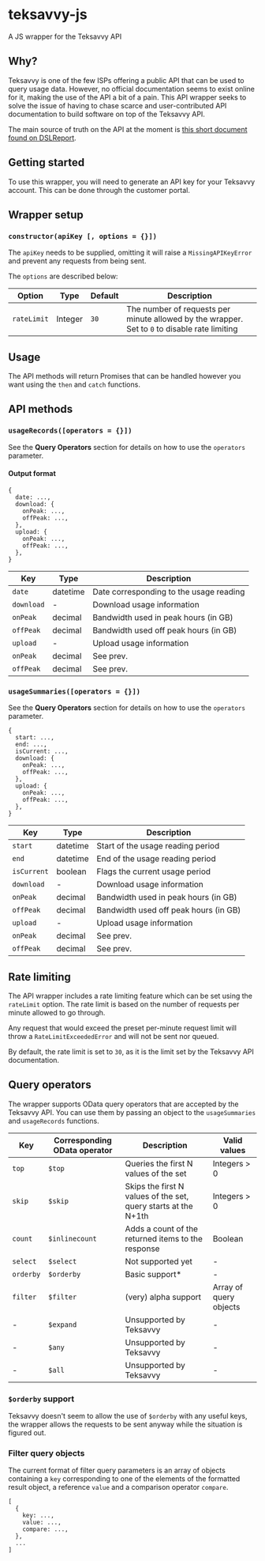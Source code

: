 # teksavvy-js
A JS wrapper for the Teksavvy API

## Why?

Teksavvy is one of the few ISPs offering a public API that can be used to query usage data. However, no official documentation seems to exist online for it, making the use of the API a bit of a pain. This API wrapper seeks to solve the issue of having to chase scarce and user-contributed API documentation to build software on top of the Teksavvy API.

The main source of truth on the API at the moment is [this short document found on DSLReport](http://www.dslreports.com/r0/download/2281960~426c08ab0e405af5a3a2b956402e011c/TekSavvy_Internet_Usage_Web_API_URIs.pdf).

## Getting started

To use this wrapper, you will need to generate an API key for your Teksavvy account. This can be done through the customer portal.

## Wrapper setup

### `constructor(apiKey [, options = {}])`

The `apiKey` needs to be supplied, omitting it will raise a `MissingAPIKeyError` and prevent any requests from being sent.

The `options` are described below:

|Option|Type|Default|Description|
|---|---|---|---|
|`rateLimit`|Integer|`30`|The number of requests per minute allowed by the wrapper. Set to `0` to disable rate limiting|

## Usage

The API methods will return Promises that can be handled however you want using the `then` and `catch` functions.

## API methods

### `usageRecords([operators = {}])`

See the __Query Operators__ section for details on how to use the `operators` parameter.

#### Output format

```
{
  date: ...,
  download: {
    onPeak: ...,
    offPeak: ...,
  },
  upload: {
    onPeak: ...,
    offPeak: ...,
  },
}
```

|Key|Type|Description|
|---|---|---|
|`date`|datetime|Date corresponding to the usage reading|
|`download`|-|Download usage information|
|`onPeak`|decimal|Bandwidth used in peak hours (in GB)|
|`offPeak`|decimal|Bandwidth used off peak hours (in GB)|
|`upload`|-|Upload usage information|
|`onPeak`|decimal|See prev.|
|`offPeak`|decimal|See prev.|

### `usageSummaries([operators = {}])`

See the __Query Operators__ section for details on how to use the `operators` parameter.

```
{
  start: ...,
  end: ...,
  isCurrent: ...,
  download: {
    onPeak: ...,
    offPeak: ...,
  },
  upload: {
    onPeak: ...,
    offPeak: ...,
  },
}
```

|Key|Type|Description|
|---|---|---|
|`start`|datetime|Start of the usage reading period|
|`end`|datetime|End of the usage reading period|
|`isCurrent`|boolean|Flags the current usage period|
|`download`|-|Download usage information|
|`onPeak`|decimal|Bandwidth used in peak hours (in GB)|
|`offPeak`|decimal|Bandwidth used off peak hours (in GB)|
|`upload`|-|Upload usage information|
|`onPeak`|decimal|See prev.|
|`offPeak`|decimal|See prev.|

## Rate limiting

The API wrapper includes a rate limiting feature which can be set using the `rateLimit` option. The rate limit is based on the number of requests per minute allowed to go through.

Any request that would exceed the preset per-minute request limit will throw a `RateLimitExceededError` and will not be sent nor queued.

By default, the rate limit is set to `30`, as it is the limit set by the Teksavvy API documentation.

## Query operators

The wrapper supports OData query operators that are accepted by the Teksavvy API. You can use them by passing an object to the `usageSummaries` and `usageRecords` functions.

|Key|Corresponding OData operator|Description|Valid values|
|---|---|---|---|
|`top`|`$top`|Queries the first N values of the set|Integers > 0|
|`skip`|`$skip`|Skips the first N values of the set, query starts at the N+1th|Integers > 0|
|`count`|`$inlinecount`|Adds a count of the returned items to the response|Boolean|
|`select`|`$select`|Not supported yet|-|
|`orderby`|`$orderby`|Basic support*|-|
|`filter`|`$filter`|(very) alpha support|Array of query objects|
|-|`$expand`|Unsupported by Teksavvy|-|
|-|`$any`|Unsupported by Teksavvy|-|
|-|`$all`|Unsupported by Teksavvy|-|

### `$orderby` support

Teksavvy doesn't seem to allow the use of `$orderby` with any useful keys, the wrapper allows the requests to be sent anyway while the situation is figured out.

### Filter query objects

The current format of filter query parameters is an array of objects containing a `key` corresponding to one of the elements of the formatted result object, a reference `value` and a comparison operator `compare`.

```
[
  {
    key: ...,
    value: ...,
    compare: ...,
  },
  ...
]
```